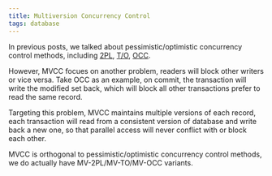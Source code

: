 ```yaml
---
title: Multiversion Concurrency Control
tags: database
---
```


In previous posts, we talked about pessimistic/optimistic concurrency control methods, including [2PL](https://en.wikipedia.org/wiki/Two-phase_locking), [T/O](2018-09-21-timestamp-based-concurrency-control.html), [OCC](2019-01-20-optimistic-concurrency-control.html).

However, MVCC focues on another problem, readers will block other writers or vice versa. Take OCC as an example, on commit, the transaction will write the modified set back, which will block all other transactions prefer to read the same record.

Targeting this problem, MVCC maintains multiple versions of each record, each transaction will read from a consistent version of database and write back a new one, so that parallel access will never conflict with or block each other.

MVCC is orthogonal to pessimistic/optimistic concurrency control methods, we do actually have MV-2PL/MV-TO/MV-OCC variants.
